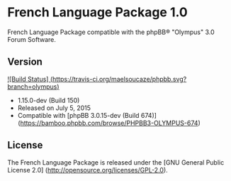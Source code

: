 French Language Package 1.0
===========================

French Language Package compatible with the phpBB® "Olympus" 3.0 Forum Software.

Version
-------

[![Build Status] (https://travis-ci.org/maelsoucaze/phpbb.svg?branch=olympus)](https://travis-ci.org/maelsoucaze/phpbb)

- 1.15.0-dev (Build 150)
- Released on July 5, 2015
- Compatible with [phpBB 3.0.15-dev (Build 674)] (https://bamboo.phpbb.com/browse/PHPBB3-OLYMPUS-674)

License
-------

The French Language Package is released under the [GNU General Public License 2.0] (http://opensource.org/licenses/GPL-2.0).